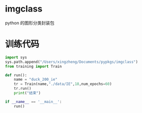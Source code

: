# imgclass
python 的图形分类封装包
# 训练代码
```python
import sys
sys.path.append("/Users/xingzheng/Documents/pypkgs/imgclass")
from training import Train

def run():
    name = "duck_200_ie"
    tr = Train(name,"./data/IE",18,num_epochs=60)
    tr.run()
    print("结束")

if __name__ == '__main__':
    run()
```
